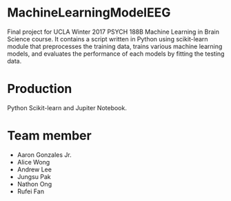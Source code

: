 # MachineLearningModelEEG
Final project for UCLA Winter 2017 PSYCH 188B Machine Learning in Brain Science course. It contains a script written in Python using scikit-learn module that preprocesses the training data, trains various machine learning models, and evaluates the performance of each models by fitting the testing data.
# Production
Python Scikit-learn and Jupiter Notebook.
# Team member
  - Aaron Gonzales Jr.
  - Alice Wong
  - Andrew Lee
  - Jungsu Pak
  - Nathon Ong
  - Rufei Fan
